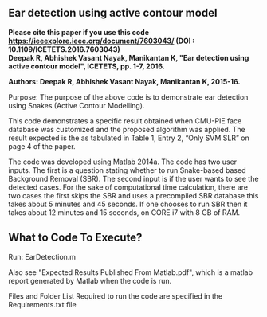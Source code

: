 ## Ear detection using active contour model

**Please cite this paper if you use this code https://ieeexplore.ieee.org/document/7603043/ (DOI : 10.1109/ICETETS.2016.7603043)**\
**Deepak R, Abhishek Vasant Nayak, Manikantan K, "Ear detection using active contour model", ICETETS, pp. 1-7, 2016.**

**Authors: Deepak R, Abhishek Vasant Nayak, Manikantan K, 2015-16.**

Purpose: The purpose of the above code is to demonstrate ear detection using Snakes (Active Contour Modelling).

This code demonstrates a specific result obtained when CMU-PIE face database was customized and the proposed algorithm was applied.
The result expected is the as tabulated in Table 1, Entry 2, “Only SVM SLR” on page 4 of the paper.

The code was developed using Matlab 2014a. 
The code has two user inputs. 
The first is a question stating whether to run Snake-based based Background Removal (SBR).
The second input is if the user wants to see the detected cases.
For the sake of computational time calculation, there are two cases the first skips the SBR and uses a precompiled SBR database this takes about 5 minutes and 45 seconds. 
If one chooses to run SBR then it takes about 12 minutes and 15 seconds, on CORE i7 with 8 GB of RAM.

What to Code To Execute?
------------------------
Run: EarDetection.m

Also see "Expected Results Published From Matlab.pdf", which is a matlab report generated by Matlab when the code is run.

Files and Folder List Required to run the code are specified in the Requirements.txt file



